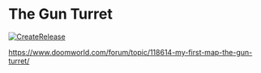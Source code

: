 # The Gun Turret

[![CreateRelease](https://github.com/phil/the-gun-turret/actions/workflows/create_release.yml/badge.svg)](https://github.com/phil/the-gun-turret/actions/workflows/create_release.yml)

https://www.doomworld.com/forum/topic/118614-my-first-map-the-gun-turret/
